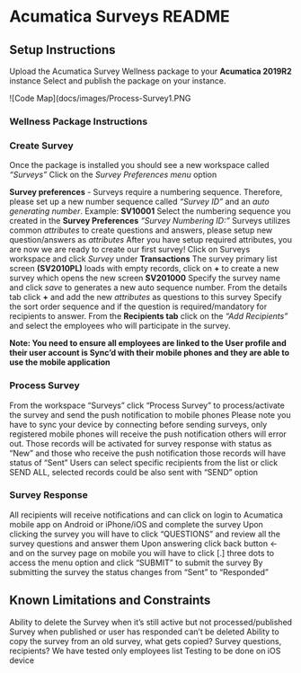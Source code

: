 # Acumatica Surveys README

## Setup Instructions
Upload the Acumatica Survey Wellness package to your **Acumatica 2019R2** instance 
Select and publish the package on your instance.

![Code Map](docs/images/Process-Survey1.PNG

### Wellness Package Instructions

### Create Survey
Once the package is installed you should see a new workspace called *“Surveys”*
Click on the *Survey Preferences menu* option

**Survey preferences** - Surveys require a numbering sequence. Therefore, please set up a new number sequence called *“Survey ID”* and an *auto generating number*. Example: **SV10001**
Select the numbering sequence you created in the **Survey Preferences** *“Survey Numbering ID:”*
Surveys utilizes common *attributes* to create questions and answers, please setup new question/answers as *attributes*
After you have setup required attributes, you are now we are ready to create our first survey!
Click on Surveys workspace and click *Survey* under **Transactions** 
The survey primary list screen **(SV2010PL)** loads with empty records, click on **+** to create a new survey which opens the new screen **SV201000**
Specify the survey name and click *save* to generates a new auto sequence number.
From the details tab click **+** and add the new *attributes* as questions to this survey
Specify the sort order sequence and if the question is required/mandatory for recipients to answer. 
From the **Recipients tab** click on the *“Add Recipients”* and select the employees who will participate in the survey.

**Note: You need to ensure all employees are linked to the User profile and their user account is Sync’d with their mobile phones and they are able to use the mobile application**

### Process Survey
From the workspace “Surveys” click “Process Survey” to process/activate the survey and send the push notification to mobile phones 
Please note you have to sync your device by connecting before sending surveys, only registered mobile phones will receive the push notification others will error out.
Those records will be activated for survey response with status as “New” and those who receive the push notification those records will have status of “Sent”
Users can select specific recipients from the list or click SEND ALL, selected records could be also sent with “SEND” option

### Survey Response
All recipients will receive notifications and can click on login to Acumatica mobile app on Android or iPhone/iOS and complete the survey 
Upon clicking the survey you will have to click “QUESTIONS” and review all the survey questions and answer them
Upon answering click back button ← and on the survey page on mobile you will have to click [.] three dots to access the menu option and click “SUBMIT” to submit the survey 
By submitting the survey the status changes from “Sent” to “Responded” 

## Known Limitations and Constraints
Ability to delete the Survey when it’s still active but not processed/published
Survey when published or user has responded can’t be deleted 
Ability to copy the survey from an old survey, what gets copied? Survey questions, recipients?
We have tested only employees list
Testing to be done on iOS device
